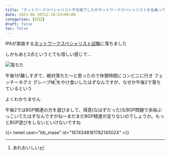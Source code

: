 ```yaml
---
title: "ネットワークスペシャリスト不合格でしたがネットワークスペシャリストを名乗っていいですか?"
date: 2023-06-30T22:18:53+09:00
categories: [日記]
draft: false
toc: false
---
```

IPAが実施する[ネットワークスペシャリスト試験](https://www.ipa.go.jp/shiken/kubun/nw.html)に落ちました

しかもあと2点というとても惜しい感じで...

![落ちた](/images/ネットワークスペシャリスト不合格でしたがネットワークスペシャリストを名乗ってもいいですか/落ちた.jpg)

午後1が難しすぎて、絶対落ちた～と思ったので休憩時間にコンビニに行き フェッチーネグミ グレープ味[^1]をやけ食いしたはずなんですが、なぜか午後2で落ちているという

よくわかりません

午後2ではBGP関連の方を選びまして、得意(なはずだった)なBGP問題で余裕ぶっこいてたはずなんですがね～まだまだBGP精進が足りないのでしょうか。もっとBGP遊びをしないといけないですね

{{< tweet user="bb_mase" id="1674348161782145024" >}}

[^1]: あれおいしい


